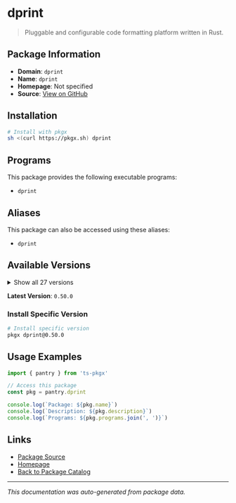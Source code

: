 # dprint

> Pluggable and configurable code formatting platform written in Rust.

## Package Information

- **Domain**: `dprint`
- **Name**: `dprint`
- **Homepage**: Not specified
- **Source**: [View on GitHub](https://github.com/pkgxdev/pantry/tree/main/projects/dprint.dev/package.yml)

## Installation

```bash
# Install with pkgx
sh <(curl https://pkgx.sh) dprint
```

## Programs

This package provides the following executable programs:

- `dprint`

## Aliases

This package can also be accessed using these aliases:

- `dprint`

## Available Versions

<details>
<summary>Show all 27 versions</summary>

- `0.50.0`, `0.49.1`, `0.49.0`, `0.48.0`, `0.47.6`
- `0.47.5`, `0.47.4`, `0.47.2`, `0.47.1`, `0.47.0`
- `0.46.3`, `0.46.2`, `0.46.1`, `0.46.0`, `0.45.1`
- `0.45.0`, `0.44.0`, `0.43.2`, `0.43.1`, `0.43.0`
- `0.42.5`, `0.42.3`, `0.42.2`, `0.42.1`, `0.42.0`
- `0.41.0`, `0.40.2`

</details>

**Latest Version**: `0.50.0`

### Install Specific Version

```bash
# Install specific version
pkgx dprint@0.50.0
```

## Usage Examples

```typescript
import { pantry } from 'ts-pkgx'

// Access this package
const pkg = pantry.dprint

console.log(`Package: ${pkg.name}`)
console.log(`Description: ${pkg.description}`)
console.log(`Programs: ${pkg.programs.join(', ')}`)
```

## Links

- [Package Source](https://github.com/pkgxdev/pantry/tree/main/projects/dprint.dev/package.yml)
- [Homepage](#)
- [Back to Package Catalog](../package-catalog.md)

---

*This documentation was auto-generated from package data.*
